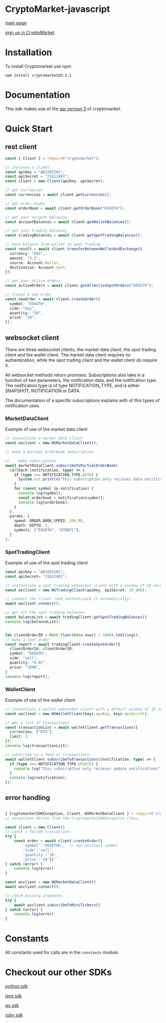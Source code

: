 # CryptoMarket-javascript

[main page](https://www.cryptomkt.com/)

[sign up in CryptoMarket](https://www.cryptomkt.com/account/register).

# Installation

To install Cryptomarket use npm

```
npm install cryptomarket@3.2.1
```

# Documentation

This sdk makes use of the [api version 3](https://api.exchange.cryptomkt.com) of cryptomarket.

# Quick Start

## rest client

```typescript
const { Client } = require("cryptomarket");

// instance a client
const apiKey = "AB32B3201";
const apiSecret = "21b12401";
const client = new Client(apiKey, apiSecret);

// get currencies
const currencies = await client.getCurrencies();

// get order books
const orderBook = await client.getOrderBook("EOSETH");

// get your account balances
const accountBalances = await client.getWalletBalances();

// get your trading balances
const tradingBalances = await client.getSpotTradingBalances();

// move balance from wallet to spot trading
const result = await client.transferBetweenWalletAndExchange({
  currency: "EOS",
  amount: "3.2",
  source: Account.Wallet,
  destination: Account.Spot,
});

// get your active orders
const activeOrders = await client.getAllActiveSpotOrders("EOSETH");

// create a new order
const newOrder = await client.createOrder({
  symbol: "EOSETH",
  side: "buy",
  quantity: "10",
  price: "10",
});
```

## websocket client

There are three websocket clients, the market data client, the spot trading client and the wallet client.
The market data client requires no authentication, while the spot trading client and the wallet client do require it.

All websocket methods return promises. Subscriptions also take in a function of two parameters, the notification data, and the notification type. The notification type is of type NOTIFICATION_TYPE, and is either SNAPSHOT, NOTIFICATION or DATA.

The documentation of a specific subscriptions explains with of this types of
notification uses.

### MarketDataClient

Example of use of the market data client

```typescript
// instantiate a market data client
const wsclient = new WSMarketDataClient();

// make a partial orderbook subscription

//    make subscription
await marketDataClient.subscribeToPartialOrderBook(
  callback:(notification, type) => {
    if (type === NOTIFICATION_TYPE.DATA) {
      System.out.println("this subscription only recieves data notifications");
    }
    for (const symbol in notification) {
      console.log(symbol);
      const orderbook = notification[symbol];
      console.log(orderbook);
    }
  },
  params: {
    speed: ORDER_BOOK_SPEED._100_MS,
    depth: DEPTH._5,
    symbols: ["EOSETH", "ETHBTC"],
  }
);


```

### SpotTradingClient

Example of use of the spot trading client

```typescript
const apiKey = "AB32B3201";
const apiSecret= "21b12401";

// instantiate a spot trading websocket client with a window of 10 seconds
const wsclient = new WSTradingClient(apiKey, apiSecret, 10_000);

// connect the client (and authenticate it automatically)
await wsclient.connect();

// get all the spot trading balances
const balanceList = await tradingClient.getSpotTradingBalances()
console.log(balanceList);


let clientOrderID = Math.floor(Date.now() / 1000).toString();
// make a spot order
const report = await tradingClient.createSpotOrder({
  clientOrderId: clientOrderID,
  symbol: "EOSETH",
  side: "sell",
  quantity: "0.01",
  price: "1000",
}
console.log(report);
```

### WalletClient

Example of use of the wallet client

```typescript
// instantiate a wallet websocket client with a default window of 10 seconds
const wsclient = new WSWalletClient(keys.apiKey, keys.apiSecret);

// get a list of transactions
const transactionList = await walletClient.getTransactions({
  currencies: ["EOS"],
  limit: 3,
});
console.log(transactionList);

// subscribe to a feed of transactions
await walletClient.subscribeToTransactions((notification, type) => {
  if (type === NOTIFICATION_TYPE.UPDATE) {
    console.log("this subscription only recieves update notifications");
  }
  console.log(notification);
});
```

## error handling

```typescript

{ CryptomarketSDKException, Client, WSMarketDataClient } = require('cryptomarket')
// exceptions derive from the CryptomarketSDKException class.

const client = new Client()
// catch a failed transaction
try {
    const order = await client.createOrder({
        'symbol':'EOSETHH',  // non existant symbol
        'side':'sell',
        'quantity':'10',
        'price':'10'})
} catch (error) {
    console.log(error)
}

const wsclient = new WSMarketDataClient()
await wsclient.connect();

// catch missing arguments
try {
    await wsclient.subscribeToMiniTickers()
} catch (error) {
    console.log(error)
}
```

# Constants

All constants used for calls are in the `constants` module.

# Checkout our other SDKs

[python sdk](https://github.com/cryptomkt/cryptomkt-python)

[java sdk](https://github.com/cryptomkt/cryptomkt-java)

[go sdk](https://github.com/cryptomkt/cryptomkt-go)

[ruby sdk](https://github.com/cryptomkt/cryptomkt-ruby)
